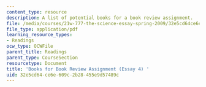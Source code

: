 ```yaml
---
content_type: resource
description: A list of potential books for a book review assignment.
file: /media/courses/21w-777-the-science-essay-spring-2009/32e5cd64ce6e609c2b28455e9d57489c_MIT21W_777s09_read01_booklistessay4.pdf
file_type: application/pdf
learning_resource_types:
- Readings
ocw_type: OCWFile
parent_title: Readings
parent_type: CourseSection
resourcetype: Document
title: 'Books for Book Review Assignment (Essay 4) '
uid: 32e5cd64-ce6e-609c-2b28-455e9d57489c
---
```

